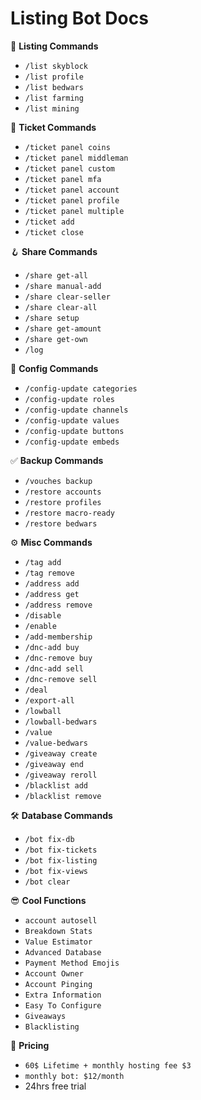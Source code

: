 # Listing Bot Docs


🌴 **Listing Commands**
- `/list skyblock`
- `/list profile`
- `/list bedwars`
- `/list farming`
- `/list mining`

📧 **Ticket Commands**
- `/ticket panel coins`
- `/ticket panel middleman`
- `/ticket panel custom`
- `/ticket panel mfa`
- `/ticket panel account`
- `/ticket panel profile`
- `/ticket panel multiple`
- `/ticket add`
- `/ticket close`

🪝 **Share Commands**
- `/share get-all`
- `/share manual-add`
- `/share clear-seller`
- `/share clear-all`
- `/share setup`
- `/share get-amount`
- `/share get-own`
- `/log`

📘 **Config Commands**
- `/config-update categories`
- `/config-update roles`
- `/config-update channels`
- `/config-update values`
- `/config-update buttons`
- `/config-update embeds`


✅ **Backup Commands**
- `/vouches backup`
- `/restore accounts`
- `/restore profiles`
- `/restore macro-ready`
- `/restore bedwars`

⚙️ **Misc Commands**
- `/tag add`
- `/tag remove`
- `/address add`
- `/address get`
- `/address remove`
- `/disable`
- `/enable`
- `/add-membership`
- `/dnc-add buy`
- `/dnc-remove buy`
- `/dnc-add sell`
- `/dnc-remove sell`
- `/deal`
- `/export-all`
- `/lowball`
- `/lowball-bedwars`
- `/value`
- `/value-bedwars`
- `/giveaway create`
- `/giveaway end`
- `/giveaway reroll`
- `/blacklist add`
- `/blacklist remove`

🛠️ **Database Commands**
- `/bot fix-db`
- `/bot fix-tickets`
- `/bot fix-listing`
- `/bot fix-views`
- `/bot clear`

😎 **Cool Functions**
- `account autosell`
- `Breakdown Stats`
- `Value Estimator`
- `Advanced Database`
- `Payment Method Emojis`
- `Account Owner`
- `Account Pinging`
- `Extra Information`
- `Easy To Configure`
- `Giveaways`
- `Blacklisting`

🤑 **Pricing**
- `60$ Lifetime + monthly hosting fee $3`
- `monthly bot: $12/month`
- 24hrs free trial
